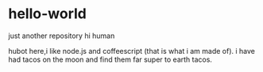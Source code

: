 # hello-world
just another repository
hi human

hubot here,i like node.js and coffeescript (that is what i am made of).
i have had tacos on the moon and find them  far super to earth tacos.
